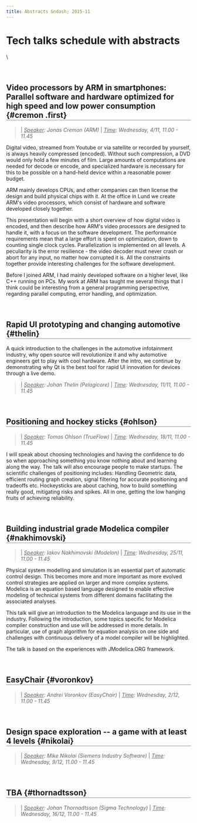 ```yaml
---
title: Abstracts &ndash; 2015-11
---
```




  <style>
  h2.first {
    margin-top: 1em;
    border-bottom: 2px solid #BBB;
  }
  h2 {
    margin-top: 3em;
    border-bottom: 2px solid #BBB;
  }
  </style>



# Tech talks schedule with abstracts

\



## Video processors by ARM in smartphones: Parallel software and hardware optimized for high speed and low power consumption {#cremon .first}

>| *<u>Speaker</u>: Jonas Cremon (ARM)*
>| *<u>Time</u>: Wednesday, 4/11, 11.00 - 11.45*

Digital video, streamed from Youtube or via satellite or recorded by
yourself, is always heavily compressed (encoded). Without such compression,
a DVD would only hold a few minutes of film. Large amounts of computations
are needed for decode or encode, and specialized hardware is necessary for
this to be possible on a hand-held device within a reasonable power budget.

ARM mainly develops CPUs, and other companies can then license the design
and build physical chips with it. At the office in Lund we create ARM's
video processors, which consist of hardware and software developed closely
together.

This presentation will begin with a short overview of how digital video is
encoded, and then describe how ARM's video processors are designed to
handle it, with a focus on the software development. The performance
requirements mean that a large effort is spent on optimization, down to
counting single clock cycles. Parallelization is implemented on all levels.
A peculiarity is the error resilience - the video decoder must never crash
or abort for any input, no matter how corrupted it is. All the constraints
together provide interesting challenges for the software development.

Before I joined ARM, I had mainly developed software on a higher level,
like C++ running on PCs. My work at ARM has taught me several things that I
think could be interesting from a general programming perspective,
regarding parallel computing, error handling, and optimization.



## Rapid UI prototyping and changing automotive {#thelin}

A quick introduction to the challenges in the automotive infotainment
industry, why open source will revolutionize it and why automotive
engineers get to play with cool hardware. After the intro, we continue
by demonstrating why Qt is the best tool for rapid UI innovation for
devices through a live demo.

>| *<u>Speaker</u>: Johan Thelin (Pelagicore)*
>| *<u>Time</u>: Wednesday, 11/11, 11.00 - 11.45*



## Positioning and hockey sticks {#ohlson}

>| *<u>Speaker</u>: Tomas Ohlson (TrueFlow)*
>| *<u>Time</u>: Wednesday, 18/11, 11.00 - 11.45*

I will speak about choosing technologies and having the confidence to do
so when approaching something you know nothing about and learning along the
way. The talk will also encourage people to make startups.
The scientific challenges of positioning includes: Handling Geometric data,
efficient routing graph creation, signal filtering for accurate positioning
and tradeoffs etc.
Hockeysticks are about caching, how to build something really good,
mitigating risks and spikes. All in one, getting the low hanging fruits of
achieving reliability.



## Building industrial grade Modelica compiler {#nakhimovski}

>| *<u>Speaker</u>: Iakov Nakhimovski (Modelon)*
>| *<u>Time</u>: Wednesday, 25/11, 11.00 - 11.45*

Physical system modelling and simulation is an essential part of automatic
control design. This becomes more and more important as more evolved
control strategies are applied on larger and more complex systems. Modelica
is an equation based language designed to enable effective modeling of
technical systems from different domains facilitating the associated
analyses.

This talk will give an introduction to the Modelica language and its use in
the industry. Following the introduction, some topics specific for Modelica
compiler construction and use will be addressed in more details. In
particular, use of graph algorithm for equation analysis on one side and
challenges with continuous delivery of a model compiler will be highlighted.

The talk is based on the experiences with JModelica.ORG framework.



## EasyChair {#voronkov}

>| *<u>Speaker</u>: Andrei Voronkov (EasyChair)*
>| *<u>Time</u>: Wednesday, 2/12, 11.00 - 11.45*



## Design space exploration -- a game with at least 4 levels {#nikolai}

>| *<u>Speaker</u>: Mike Nikolai (Siemens Industry Software)*
>| *<u>Time</u>: Wednesday, 9/12, 11.00 - 11.45*



## TBA {#thornadtsson}

>| *<u>Speaker</u>: Johan Thornadtsson (Sigma Technology)*
>| *<u>Time</u>: Wednesday, 16/12, 11.00 - 11.45*

